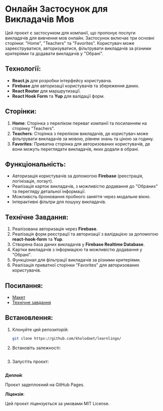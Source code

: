 # Онлайн Застосунок для Викладачів Мов

Цей проєкт є застосунком для компанії, що пропонує послуги викладачів для
вивчення мов онлайн. Застосунок включає три основні сторінки: "Home", "Teachers"
та "Favorites". Користувач може зареєструватися, авторизуватися, фільтрувати
викладачів за різними критеріями та додавати викладачів у "Обрані".

## Технології:

- **React.js** для розробки інтерфейсу користувача.
- **Firebase** для авторизації користувачів та збереження даних.
- **React Router** для маршрутизації.
- **React Hook Form** та **Yup** для валідації форм.

## Сторінки:

1. **Home**: Сторінка з переліком переваг компанії та посиланням на сторінку
   "Teachers".
2. **Teachers**: Сторінка з переліком викладачів, де користувач може фільтрувати
   викладачів за мовою, рівнем знань та ціною за годину.
3. **Favorites**: Приватна сторінка для авторизованих користувачів, де вони
   можуть переглядати викладачів, яких додали в обрані.

## Функціональність:

- Авторизація користувачів за допомогою **Firebase** (реєстрація, логінізація,
  логаут).
- Реалізація карток викладачів, з можливістю додавання до "Обраних" та перегляду
  детальної інформації.
- Можливість бронювання пробного заняття через модальне вікно.
- Інтерактивні фільтри для пошуку викладачів.

## Технічне Завдання:

1. Реалізована авторизація через **Firebase**.
2. Реалізація форм реєстрації та авторизації з валідацією за допомогою
   **react-hook-form** та **Yup**.
3. Створена база даних викладачів у **Firebase Realtime Database**.
4. Картки викладачів з інформацією та можливістю додавання у "Обрані".
5. Функціонал для фільтрації викладачів за різними критеріями.
6. Реалізація приватної сторінки "Favorites" для авторизованих користувачів.

## Посилання:

- [Макет](https://www.figma.com/design/dewf5jVviSTuWMMyU3d8Mc/Learn-Lingo?node-id=0-1&p=f)
- [Технічне завдання](https://docs.google.com/document/d/1ZB_MFgnnJj7t7OXtv5hESSwY6xRgVoACZKzgZczWc3Y/edit?tab=t.0)

## Встановлення:

1. Клонуйте цей репозиторій:

   ```bash
   git clone https://github.com/kholodaet/learnlingo/
   ```

2. Встановіть залежності:

```npm install

```

3.  Запустіть проєкт:

```npm start

```

**Деплой**:

Проєкт задеплоєний на GitHub Pages.

**Ліцензія**:

Цей проєкт ліцензується за умовами MIT License.
